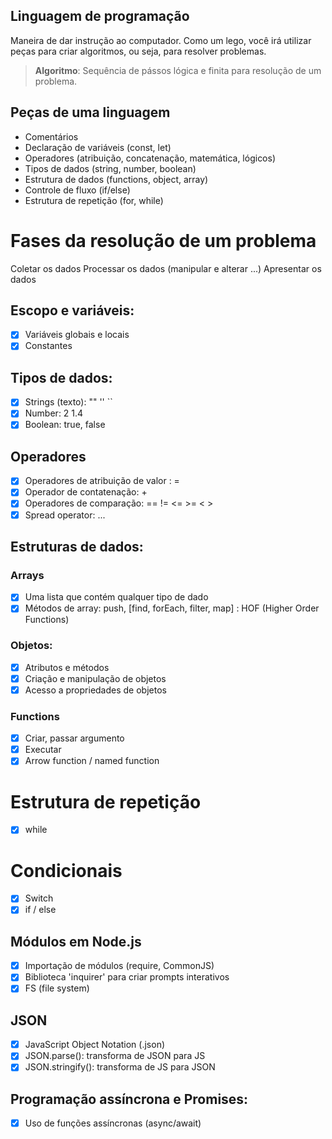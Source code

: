 ## Linguagem de programação

Maneira de dar instrução ao computador.
Como um lego, você irá utilizar peças para criar algoritmos, ou seja, para resolver problemas.

> **Algoritmo**: Sequência de pássos lógica e finita para resolução de um problema.

## Peças de uma linguagem 

- Comentários
- Declaração de variáveis (const, let)
- Operadores (atribuição, concatenação, matemática, lógicos)
- Tipos de dados (string, number, boolean)
- Estrutura de dados (functions, object, array)
- Controle de fluxo (if/else)
- Estrutura de repetição (for, while)

# Fases da resolução de um problema

Coletar os dados
Processar os dados (manipular e alterar ...)
Apresentar os dados

## Escopo e variáveis:

- [x] Variáveis globais e locais
- [x] Constantes

## Tipos de dados:

- [x] Strings (texto): "" '' ``
- [x] Number: 2 1.4
- [x] Boolean: true, false

## Operadores

- [x] Operadores de atribuição de valor : =
- [x] Operador de contatenação: +
- [x] Operadores de comparação: == != <= >= < >
- [x] Spread operator: ...

## Estruturas de dados:

### Arrays

- [x] Uma lista que contém qualquer tipo de dado
- [x] Métodos de array: push, [find, forEach, filter, map] : HOF (Higher Order Functions)

### Objetos:

- [x] Atributos e métodos
- [x] Criação e manipulação de objetos
- [x] Acesso a propriedades de objetos

### Functions

- [x] Criar, passar argumento
- [x]  Executar
- [x] Arrow function / named function

# Estrutura de repetição

- [x] while

# Condicionais

- [x] Switch
- [x] if / else

## Módulos em Node.js

- [x] Importação de módulos (require, CommonJS)
- [x] Biblioteca 'inquirer' para criar prompts interativos
- [x] FS (file system)

## JSON

- [x] JavaScript Object Notation (.json)
- [x] JSON.parse(): transforma de JSON para JS
- [x] JSON.stringify(): transforma de JS para JSON

## Programação assíncrona e Promises:

- [x] Uso de funções assíncronas (async/await)
